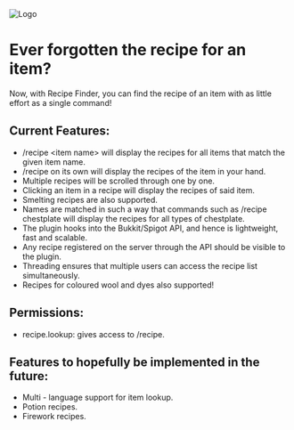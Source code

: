 <html>

<img src="http://s2.postimg.org/dwsg6z5ih/recipefinderlogo.png" alt="Logo" align="middle">

<h1>Ever forgotten the recipe for an item?</h1>

Now, with Recipe Finder, you can find the recipe of an item with as little effort as a single command!

<h2>Current Features:</h2>

<ul>
<li>/recipe &lt;item name&gt; will display the recipes for all items that match the given item name.</li>
<li>/recipe on its own will display the recipes of the item in your hand.</li>
<li>Multiple recipes will be scrolled through one by one.</li>
<li>Clicking an item in a recipe will display the recipes of said item.</li>
<li>Smelting recipes are also supported.</li>
<li>Names are matched in such a way that commands such as /recipe chestplate will display the recipes for all types of chestplate.</li>
<li>The plugin hooks into the Bukkit/Spigot API, and hence is lightweight, fast and scalable.</li>
<li>Any recipe registered on the server through the API should be visible to the plugin.</li>
<li>Threading ensures that multiple users can access the recipe list simultaneously.</li>
<li>Recipes for coloured wool and dyes also supported!</li>
</ul>

<h2>Permissions:</h2>

<ul>
<li>recipe.lookup: gives access to /recipe.</li>
</ul>

<h2>Features to hopefully be implemented in the future:</h2>

<ul>
<li>Multi - language support for item lookup.</li>
<li>Potion recipes.</li>
<li>Firework recipes.</li>
</ul>

</html>
